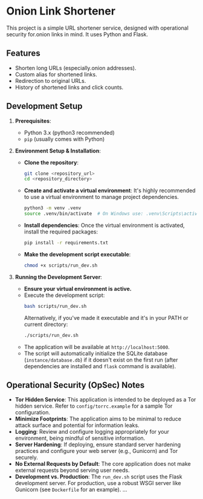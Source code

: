 # Onion Link Shortener

This project is a simple URL shortener service, designed with operational security for.onion links in mind. It uses Python and Flask.

## Features

*   Shorten long URLs (especially.onion addresses).
*   Custom alias for shortened links.
*   Redirection to original URLs.
*   History of shortened links and click counts.

## Development Setup

1.  **Prerequisites**:
    *   Python 3.x (python3 recommended)
    *   `pip` (usually comes with Python)

2.  **Environment Setup & Installation**:
    *   **Clone the repository**:
        ```bash
        git clone <repository_url>
        cd <repository_directory>
        ```
    *   **Create and activate a virtual environment**:
        It's highly recommended to use a virtual environment to manage project dependencies.
        ```bash
        python3 -m venv .venv
        source .venv/bin/activate  # On Windows use: .venv\Scripts\activate
        ```
    *   **Install dependencies**:
        Once the virtual environment is activated, install the required packages:
        ```bash
        pip install -r requirements.txt
        ```
    *   **Make the development script executable**:
        ```bash
        chmod +x scripts/run_dev.sh
        ```

3.  **Running the Development Server**:
    *   **Ensure your virtual environment is active.**
    *   Execute the development script:
        ```bash
        bash scripts/run_dev.sh
        ```
        Alternatively, if you've made it executable and it's in your PATH or current directory:
        ```bash
        ./scripts/run_dev.sh
        ```
    *   The application will be available at `http://localhost:5000`.
    *   The script will automatically initialize the SQLite database (`instance/database.db`) if it doesn't exist on the first run (after dependencies are installed and `flask` command is available).

## Operational Security (OpSec) Notes

*   **Tor Hidden Service**: This application is intended to be deployed as a Tor hidden service. Refer to `config/torrc.example` for a sample Tor configuration.
*   **Minimize Footprints**: The application aims to be minimal to reduce attack surface and potential for information leaks.
*   **Logging**: Review and configure logging appropriately for your environment, being mindful of sensitive information.
*   **Server Hardening**: If deploying, ensure standard server hardening practices and configure your web server (e.g., Gunicorn) and Tor securely.
*   **No External Requests by Default**: The core application does not make external requests beyond serving user needs.
*   **Development vs. Production**: The `run_dev.sh` script uses the Flask development server. For production, use a robust WSGI server like Gunicorn (see `Dockerfile` for an example).
...